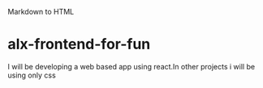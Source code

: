 Markdown to HTML
# alx-frontend-for-fun

I will be developing a web based app using react.In other projects i will be using only css
